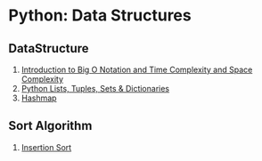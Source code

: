 # Python: Data Structures

## DataStructure 

1. [Introduction to Big O Notation and Time Complexity and Space Complexity](1O_time_space_Comp.md)
2. [Python Lists, Tuples, Sets & Dictionaries](2Lists_Tuples_Sets_Dictionaries.md)
3. [Hashmap](3hashmap.md)


## Sort Algorithm 

1. [Insertion Sort](1InsertionSort.md)